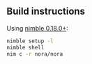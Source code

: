 ## Build instructions

Using [nimble 0.18.0+](https://github.com/nim-lang/nimble/releases):

```sh
nimble setup -l
nimble shell
nim c -r nora/nora
```
